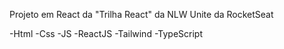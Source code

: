 Projeto em React da "Trilha React" da NLW Unite da RocketSeat

-Html
-Css
-JS
-ReactJS
-Tailwind
-TypeScript